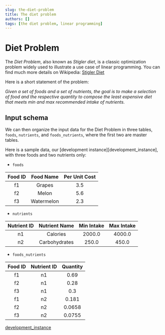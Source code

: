 ```yaml
---
slug: the-diet-problem
title: The diet problem
authors: []
tags: [the diet problem, linear programming]
---
```


# Diet Problem
The *Diet Problem*, also known as *Stigler diet*, is a classic 
optimization problem widely used to illustrate a use case
of linear programming. You can find much more details on Wikipedia: 
[Stigler Diet](https://en.wikipedia.org/wiki/Stigler_diet)

<!--truncate-->
Here is a short statement of the problem:

*Given a set of foods and a set of nutrients, the goal is to 
make a selection of food and the respective quantity to compose 
the least expensive diet that meets min and max recommended 
intake of nutrients.*

## Input schema
We can then organize the input data for the Diet Problem in three
tables, `foods`, `nutrients`, and `foods_nutrients`, where the 
first two are master tables.

Here is a sample data, our [development instance][development_instance],
with three foods and two nutrients only:

* `foods`

| Food ID | Food Name  | Per Unit Cost |
|:-------:|:----------:|:-------------:|
|   f1    |   Grapes   |      3.5      |
|   f2    |   Melon    |      5.6      |
|   f3    | Watermelon |      2.3      |

* `nutrients`

| Nutrient ID | Nutrient Name | Min Intake | Max Intake |
|:-----------:|:-------------:|:----------:|:----------:|
|     n1      |   Calories    |   2000.0   |   4000.0   |
|     n2      | Carbohydrates |   250.0    |   450.0    |

* `foods_nutrients`

| Food ID | Nutrient ID | Quantity |
|:-------:|:-----------:|:--------:|
|   f1    |     n1      |   0.69   |
|   f2    |     n1      |   0.28   |
|   f3    |     n1      |   0.3    |
|   f1    |     n2      |  0.181   |
|   f2    |     n2      |  0.0658  |
|   f3    |     n2      |  0.0755  |

[development_instance](/program/mip_go/discover/welcome)